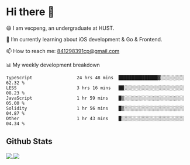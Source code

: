 
# Hi there 👋
😄 I am vecpeng, an undergraduate at HUST.

🌱 I’m currently learning about iOS development & Go & Frontend.

📫 How to reach me: 841298391cp@gmail.com

📊 My weekly development breakdown
<!--START_SECTION:waka-->

```text
TypeScript                 24 hrs 48 mins  ███████████████▓░░░░░░░░░   62.32 %
LESS                       3 hrs 16 mins   ██░░░░░░░░░░░░░░░░░░░░░░░   08.23 %
JavaScript                 1 hr 59 mins    █▒░░░░░░░░░░░░░░░░░░░░░░░   05.00 %
Solidity                   1 hr 56 mins    █▒░░░░░░░░░░░░░░░░░░░░░░░   04.87 %
Other                      1 hr 43 mins    █░░░░░░░░░░░░░░░░░░░░░░░░   04.34 %
```

<!--END_SECTION:waka-->

## Github Stats
<a href="https://github.com/anuraghazra/github-readme-stats">
  <img align="center" src="https://github-readme-stats.vercel.app/api?username=vecpeng&count_private=true&hide=stars" />
</a>
<a href="https://github.com/anuraghazra/convoychat">
  <img align="center" src="https://github-readme-stats.vercel.app/api/top-langs/?username=vecpeng&layout=compact" />
</a>
